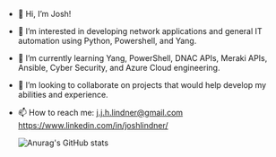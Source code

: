 - 👋 Hi, I’m Josh!
- 👀 I’m interested in developing network applications and general IT automation using Python, Powershell, and Yang.
- 🌱 I’m currently learning Yang, PowerShell, DNAC APIs, Meraki APIs, Ansible, Cyber Security, and Azure Cloud engineering.
- 💞️ I’m looking to collaborate on projects that would help develop my abilities and experience.
- 📫 How to reach me:
      j.j.h.lindner@gmail.com
      https://www.linkedin.com/in/joshlindner/
      
      
     ![Anurag's GitHub stats](https://github-readme-stats.vercel.app/api?username=AureliusAtilius&show_icons=true&theme=dark)



<!---
AureliusAtilius/AureliusAtilius is a ✨ special ✨ repository because its `README.md` (this file) appears on your GitHub profile.
You can click the Preview link to take a look at your changes.
--->
